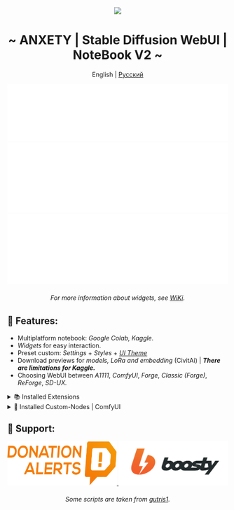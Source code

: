 <div align="center">
<img width="1080px" height="auto" src="https://raw.githubusercontent.com/anxety-solo/sdAIgen/main/.Docs/Imgs/sample.png"/></br>
<h1>~ ANXETY | Stable Diffusion WebUI | NoteBook V2 ~</h1>

English | [Русский](README-ru-RU.md)

</div>

<div align="center">
    <a href="https://discord.gg/eemJdDusvH">
        <img src=".Docs/SVG/en/discord-en.svg" width="800" height="130" alt="discord">
    </a>
    <a href="https://colab.research.google.com/github/anxety-solo/sdAIgen/blob/main/notebook/ANXETY_sdAIgen_EN.ipynb">
        <img src=".Docs/SVG/en/colab-en.svg" width="800" height="160" alt="colab">
    </a>
    <a href="https://www.kaggle.com/code/anxetysolo/sdaigen-en-ipynb">
        <img src=".Docs/SVG/en/kaggle-en.svg" width="800" height="160" alt="kaggle">
    </a>
    <h6>For more information about widgets, see <a href="https://github.com/anxety-solo/sdAIgen/wiki/Widgets">WiKi</a>.</h6>
</div>

## 🌟 Features:
  - Multiplatform notebook: *Google Colab, Kaggle.*
  - *Widgets* for easy interaction.
  - Preset custom: *Settings* + *Styles* + [*UI Theme*](https://github.com/anxety-solo/anxety-theme)
  - Download previews for *models, LoRa and embedding* (CivitAi) | ***There are limitations for Kaggle.***
  - Choosing WebUI between *A1111*, *ComfyUI*, *Forge*, *Classic (Forge)*, *ReForge*, *SD-UX.*

<details>
<summary>📚 Installed Extensions</summary>

| ✔️ — Installed | ❌ — Not Installed | 🔄 — Integrated Version | <sup>`†`</sup> — Only in *Kaggle* |
|----------------|---------------------|-------------------------|----------------------------------|

| Extension | A1111 | Forge | Classic | ReForge | SD-UX |
|-----------|-------|-------|---------|---------|-------|
| [adetailer](https://github.com/Bing-su/adetailer) | ✔️ | ✔️ | ✔️ | ✔️ | ✔️ |
| [anxety-theme](https://github.com/anxety-solo/anxety-theme) | ✔️ | ✔️ | ✔️ | ✔️ | ✔️ |
| [Aspect-Ratio-Helper](https://github.com/thomasasfk/sd-webui-aspect-ratio-helper) | ✔️ | ✔️ | ✔️ | ✔️ | ✔️ |
| [CivitAi-Browser-plus](https://github.com/anxety-solo/sd-civitai-browser-plus) | ✔️ | ✔️ | ✔️ | ✔️ | ✔️ |
| [ControlNet](https://github.com/Mikubill/sd-webui-controlnet) | ✔️ | 🔄 | 🔄 | 🔄 | ✔️ |
| [Encrypt-Image](https://github.com/anxety-solo/sd-encrypt-image) | ✔️<sup>†</sup> | ✔️<sup>†</sup> | ✔️<sup>†</sup> | ✔️<sup>†</sup> | ✔️<sup>†</sup> |
| [Image-Info](https://github.com/gutris1/sd-image-info) | ✔️ | ✔️ | ✔️ | ✔️ | ✔️ |
| [Image-Viewer](https://github.com/gutris1/sd-image-viewer) | ✔️ | ✔️ | ✔️ | ✔️ | ✔️ |
| [Infinite-Image-Browsing](https://github.com/zanllp/sd-webui-infinite-image-browsing) | ✔️ | ✔️ | ✔️ | ✔️ | ✔️ |
| [Regional-Prompter](https://github.com/hako-mikan/sd-webui-regional-prompter) | ✔️ | ✔️ | ✔️ | ✔️ | ✔️ |
| [SD-Couple](https://github.com/Haoming02/sd-forge-couple) | ✔️ | ✔️ | ✔️ | ✔️ | ✔️ |
| [SD-Hub](https://github.com/gutris1/sd-hub) | ✔️ | ✔️ | ✔️ | ✔️ | ✔️ |
| [State](https://github.com/ilian6806/stable-diffusion-webui-state) | ✔️ | ✔️ | ✔️ | ✔️ | ✔️ |
| [SuperMerger](https://github.com/hako-mikan/sd-webui-supermerger) | ✔️ | ✔️ | ❌ | ✔️ | ✔️ |
| [Tag-Complete](https://github.com/DominikDoom/a1111-sd-webui-tagcomplete) | ✔️ | ✔️ | ✔️ | ✔️ | ✔️ |
| [Umi-AI-Wildcards](https://github.com/Tsukreya/Umi-AI-Wildcards) | ✔️ | ✔️ | ✔️ | ✔️ | ✔️ |
| [WD14-Tagger](https://github.com/picobyte/stable-diffusion-webui-wd14-tagger) | ✔️ | ✔️ | ❌ | ✔️ | ✔️ |
| [webui_timer](https://github.com/anxety-solo/webui_timer) | ✔️ | ✔️ | ✔️ | ✔️ | ✔️ |

</details>

<details>
<summary>🧩 Installed Custom-Nodes | ComfyUI</summary>

- [Advanced-ControlNet](https://github.com/Kosinkadink/ComfyUI-Advanced-ControlNet)
- [ComfyUI-Custom-Scripts](https://github.com/pythongosssss/ComfyUI-Custom-Scripts)
- [ComfyUI-Impact-Pack](https://github.com/ltdrdata/ComfyUI-Impact-Pack)
- [ComfyUI-Impact-Subpack](https://github.com/ltdrdata/ComfyUI-Impact-Subpack)
- [ComfyUI-Manager](https://github.com/ltdrdata/ComfyUI-Manager)
- [ComfyUI-Model-Manager](https://github.com/hayden-fr/ComfyUI-Model-Manager)
- [ControlNet-AUX](https://github.com/Fannovel16/comfyui_controlnet_aux)
- [Efficiency-Nodes](https://github.com/jags111/efficiency-nodes-comfyui)
- [UltimateSDUpscale](https://github.com/ssitu/ComfyUI_UltimateSDUpscale)
- [WAS-Nodes](https://github.com/WASasquatch/was-node-suite-comfyui)
- [WD14-Tagger](https://github.com/pythongosssss/ComfyUI-WD14-Tagger)

</details>

## 💙 Support:

<div align="center">
    <a href="https://www.donationalerts.com/r/anxety">
        <img src=".Docs/SVG/DA_Logo_Color.svg" width="250" height="100" alt="DonationAlerts">
    </a>
    <a href="https://boosty.to/anxety/single-payment/donation/707920">
        <img src=".Docs/SVG/Boosty_Logo_Color.svg" width="250" height="100" alt="Boosty">
    </a>
</div>

<div align="center">
	<h6>Some scripts are taken from <a href="https://github.com/gutris1">gutris1</a>.</h6>
</div>